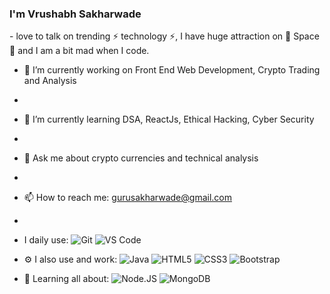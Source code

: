 <h3>I'm Vrushabh Sakharwade</h3>
- love to talk on trending ⚡ technology ⚡, I have huge attraction on 🔭 Space 🔭 and I am a bit mad when I code.

- 🔭 I’m currently working on Front End Web Development, Crypto Trading and Analysis
- 
- 🌱 I’m currently learning DSA, ReactJs, Ethical Hacking, Cyber Security
- 
- 💬 Ask me about crypto currencies and technical analysis
- 
- 📫 How to reach me: gurusakharwade@gmail.com
- 
-  I daily use:
  ![Git](https://img.shields.io/badge/-Git-black?style=plastic&logo=git)
  ![VS Code](https://img.shields.io/badge/-VS%20Code-007ACC?style=plastic&logo=visual-studio-code)

 -  ⚙️ I also use and work:
 ![Java](https://img.shields.io/badge/-java-3f4441?style=plastic&logo=java)
 ![HTML5](https://img.shields.io/badge/-HTML5-E34F26?style=plastic&logo=html5&logoColor=white)
 ![CSS3](https://img.shields.io/badge/-CSS3-1572B6?style=plastic&logo=css3)
 ![Bootstrap](https://img.shields.io/badge/-Bootstrap-563D7C?style=plastic&logo=bootstrap)
 
- 🌱 Learning all about:
  ![Node.JS](https://img.shields.io/badge/-Node.JS-black?style=plastic&logo=Node.js) 
  ![MongoDB](https://img.shields.io/badge/-MongoDB-black?style=plastic&logo=mongodb)
  




